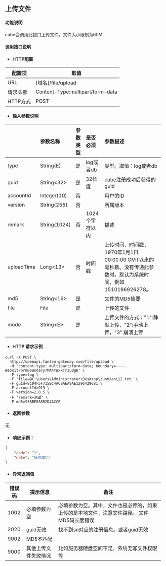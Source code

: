 ## 上传文件

#### 功能说明

cube会调用此接口上传文件。文件大小限制为60M

#### 调用接口说明

* #### HTTP配置

| 配置项 | 取值 |
| --- | --- |
| URL | \[域名\]/file/upload |
| 请求头部 | Content-Type:multipart/form-data |
| HTTP方式 | POST |

* #### 输入参数说明

|  | 参数名称 | 参数类型 | 是否必须 | 参数描述 |
| :--- | :--- | :--- | :--- | :--- |
| type | String\(E\) | 是 | log或者db | 类型。取值：log或者db |
| guid | String&lt;32&gt; | 是 | 32长度 | cube注册成功后获得的guid |
| accountId | Integer\(10\) | 否 |  | 用户的ID |
| version | String\(255\) | 否 |  | 所属版本 |
| remark | String\(1024\) | 否 | 1024个字符以内 | 描述 |
| uploadTime | Long&lt;13&gt; | 否 | 时间戳 | 上传时间，时间戳，1970年1月1日00:00:00 GMT以来的毫秒数。没有传递此参数时，默认为系统时间，例如1510196926278。 |
| md5 | String&lt;16&gt; | 是 |  | 文件的MD5摘要 |
| file | File | 是 |  | 上传的文件 |
| mode | String&lt;E&gt; | 是 |  | 上传文件的方式："1":静默上传，"2":手动上传，"3":崩溃上传 |

* #### HTTP 请求示例

```
curl -X POST \
  http://openapi.fantem-gateway.com/file/upload \
  -H 'content-type: multipart/form-data; boundary=----WebKitFormBoundary7MA4YWxkTrZu0gW' \
  -F type=log \
  -F 'file=@C:\Users\Administrator\Desktop\zuomian\12.txt' \
  -F guid=8C04F5F715BC4ACBAEA9AE1296429681 \
  -F accountId=919 \
  -F version=2.0.5 \
  -F 'remark=测试' \
  -F md5=938BEB88B2D4ACCE
```

* #### 返回参数

无

* #### 响应示例：

```json
{
    "code": "1",
    "note": "操作成功"
}
```

* #### 异常返回值

| 错误码 | 提示信息 | 备注 |
| --- | --- | --- |
| 1002 | 必填参数为空 | 必填参数为空。其中，文件也是必传的，如果上传的是本地文件，注意文件路径。 文件MD5码长度错误 |
| 2020 | guid无效 | 找不到sn对应的注册信息。或者guid无效 |
| 9002 | MD5不匹配 |  |
| 9000 | 其他上传文件失败情况 | 比如服务器硬盘空间不足，系统无写文件权限等 |



